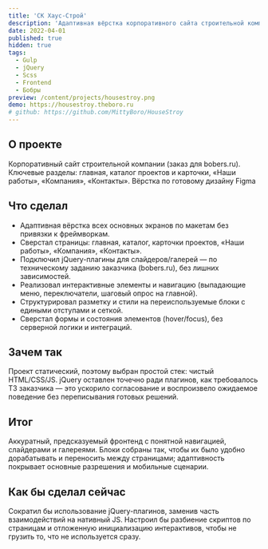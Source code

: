 ```yaml
---
title: 'СК Хаус-Строй'
description: 'Адаптивная вёрстка корпоративного сайта строительной компании по готовому дизайну.'
date: 2022-04-01
published: true
hidden: true
tags:
  - Gulp
  - jQuery
  - Scss
  - Frontend
  - Бобры
preview: /content/projects/housestroy.png
demo: https://housestroy.theboro.ru
# github: https://github.com/MittyBoro/HouseStroy
---
```


## О проекте

Корпоративный сайт строительной компании (заказ для bobers.ru). Ключевые разделы: главная, каталог проектов и карточки, «Наши работы», «Компания», «Контакты». Вёрстка по готовому дизайну Figma

## Что сделал

- Адаптивная вёрстка всех основных экранов по макетам без привязки к фреймворкам.
- Сверстал страницы: главная, каталог, карточки проектов, «Наши работы», «Компания», «Контакты».
- Подключил jQuery-плагины для слайдеров/галерей — по техническому заданию заказчика (bobers.ru), без лишних зависимостей.
- Реализовал интерактивные элементы и навигацию (выпадающие меню, переключатели, шаговый опрос на главной).
- Структурировал разметку и стили на переиспользуемые блоки с едиными отступами и сеткой.
- Сверстал формы и состояния элементов (hover/focus), без серверной логики и интеграций.

## Зачем так

Проект статический, поэтому выбран простой стек: чистый HTML/CSS/JS. jQuery оставлен точечно ради плагинов, как требовалось ТЗ заказчика — это ускорило согласование и воспроизвело ожидаемое поведение без переписывания готовых решений.

## Итог

Аккуратный, предсказуемый фронтенд с понятной навигацией, слайдерами и галереями. Блоки собраны так, чтобы их было удобно дорабатывать и переносить между страницами; адаптивность покрывает основные разрешения и мобильные сценарии.

## Как бы сделал сейчас

Сократил бы использование jQuery-плагинов, заменив часть взаимодействий на нативный JS. Настроил бы разбиение скриптов по страницам и отложенную инициализацию интерактивов, чтобы не грузить то, что не используется сразу.
